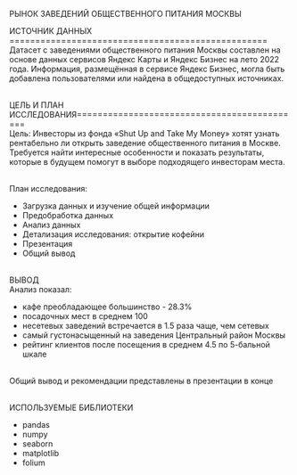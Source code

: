 РЫНОК ЗАВЕДЕНИЙ ОБЩЕСТВЕННОГО ПИТАНИЯ МОСКВЫ

ИСТОЧНИК ДАННЫХ ==================================================
<br>Датасет с заведениями общественного питания Москвы составлен на основе данных сервисов Яндекс Карты и Яндекс Бизнес на лето 2022 года. Информация, размещённая в сервисе Яндекс Бизнес, могла быть добавлена пользователями или найдена в общедоступных источниках. 

<br> ЦЕЛЬ И ПЛАН ИССЛЕДОВАНИЯ============================================
<br>Цель: Инвесторы из фонда «Shut Up and Take My Money» хотят узнать рентабельно ли открыть заведение общественного питания в Москве. Требуется найти интересные особенности и показать результаты, которые в будущем помогут в выборе подходящего инвесторам места.

<br>План исследования:
+ Загрузка данных и изучение общей информации
+ Предобработка данных
+ Анализ данных
+ Детализация исследования: открытие кофейни
+ Презентация
+ Общий вывод

<br>ВЫВОД
<br>Анализ показал:
+ кафе преобладающее большинство - 28.3% 
+ посадочных мест в среднем 100 
+ несетевых заведений встречается в 1.5 раза чаще, чем сетевых
+ самый густонасыщенный на заведения Центральный район Москвы
+ рейтинг клиентов после посещения в среднем 4.5 по 5-бальной шкале

<br> Общий вывод и рекомендации представлены в презентации в конце 

<br> ИСПОЛЬЗУЕМЫЕ БИБЛИОТЕКИ
+ pandas 
+ numpy
+ seaborn
+ matplotlib
+ folium 
